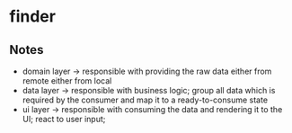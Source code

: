 # finder

## Notes
- domain layer -> responsible with providing the raw data either from remote either from local
- data layer -> responsible with business logic; group all data which is required by the consumer
and map it to a ready-to-consume state 
- ui layer -> responsible with consuming the data and rendering it to the UI; react to user input;